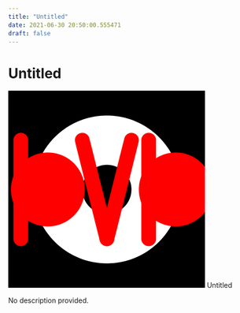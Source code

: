 ```yaml
---
title: "Untitled"
date: 2021-06-30 20:50:00.555471
draft: false
---
```


# Untitled

![Untitled](./images/a401e868-da0e-11eb-9486-60f262b60b65.png)
Untitled



No description provided.